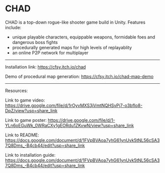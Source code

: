 # CHAD

CHAD is a top-down rogue-like shooter game build in Unity. 
Features include:
- unique playable characters, equippable weapons, formidable foes and dangerous boss fights
- procedurally generated maps for high levels of replayablity
- an online P2P network for multiplayer


----------------------------------------------------------------------------

Installation link: https://cfsy.itch.io/chad

Demo of procedural map generation: https://cfsy.itch.io/chad-map-demo

----------------------------------------------------------------------------

Resources:

Link to game video: https://drive.google.com/file/d/1rOyvMXS3jVmtNQHSvPj7-o3bfIo8-DpZ/view?usp=share_link

Link to game poster: https://drive.google.com/file/d/1-YLn6oEGuWk_0WRaCXy1gEORdu1ZKvwN/view?usp=share_link

Link to README: https://docs.google.com/document/d/1FVpBVAoa7yhG61ynUvk5tNL56cSA37Q8Dms_-B4cb44/edit?usp=share_link

Link to installation guide: https://docs.google.com/document/d/1FVpBVAoa7yhG61ynUvk5tNL56cSA37Q8Dms_-B4cb44/edit?usp=share_link

